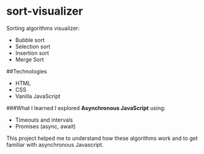 # sort-visualizer
Sorting algorithms visualizer:
<ul>
  <li>Bubble sort</li>
  <li>Selection sort</li>
  <li>Insertion sort</li>
  <li>Merge Sort</li>
</ul>

##Technologies

* HTML
* CSS
* Vanilla JavaScript

###What I learned
I explored <b>Asynchronous JavaScript</b> using:

* Timeouts and intervals
* Promises (async, await)

This project helped me to understand how these algorithms work and to get familiar with asynchronous Javascript.
